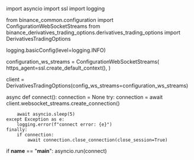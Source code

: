 import asyncio
import ssl
import logging

from binance_common.configuration import ConfigurationWebSocketStreams
from binance_derivatives_trading_options.derivatives_trading_options import DerivativesTradingOptions

logging.basicConfig(level=logging.INFO)

configuration_ws_streams = ConfigurationWebSocketStreams(
    https_agent=ssl.create_default_context(),
)

client = DerivativesTradingOptions(config_ws_streams=configuration_ws_streams)


async def connect():
    connection = None
    try:
        connection = await client.websocket_streams.create_connection()

        await asyncio.sleep(5)
    except Exception as e:
        logging.error(f"connect error: {e}")
    finally:
        if connection:
            await connection.close_connection(close_session=True)


if __name__ == "__main__":
    asyncio.run(connect)
